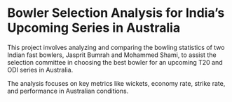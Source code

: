 # Bowler Selection Analysis for India’s Upcoming Series in Australia

This project involves analyzing and comparing the bowling statistics of two Indian fast bowlers, Jasprit Bumrah and Mohammed Shami, to assist the selection committee in choosing the best bowler for an upcoming T20 and ODI series in Australia.

The analysis focuses on key metrics like wickets, economy rate, strike rate, and performance in Australian conditions.
